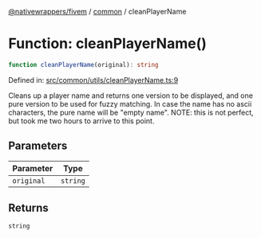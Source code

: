[@nativewrappers/fivem](../../README.md) / [common](../README.md) / cleanPlayerName

# Function: cleanPlayerName()

```ts
function cleanPlayerName(original): string
```

Defined in: [src/common/utils/cleanPlayerName.ts:9](https://github.com/nativewrappers/nativewrappers/blob/c6ab47d1014f341bb58fccc9d519ceb48157a741/src/common/utils/cleanPlayerName.ts#L9)

Cleans up a player name and returns one version to be displayed, and one pure version to be used for fuzzy matching.
In case the name has no ascii characters, the pure name will be "empty name".
NOTE: this is not perfect, but took me two hours to arrive to this point.

## Parameters

| Parameter | Type |
| ------ | ------ |
| `original` | `string` |

## Returns

`string`
